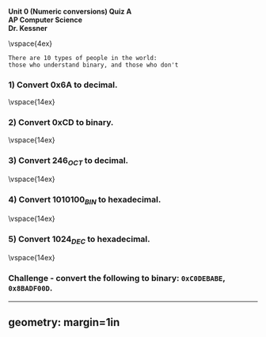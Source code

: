 __Unit 0 (Numeric conversions) Quiz A__  
__AP Computer Science__  
__Dr. Kessner__  


\vspace{4ex}


```
There are 10 types of people in the world:
those who understand binary, and those who don't
```


### 1) Convert 0x6A to decimal.

\vspace{14ex}

### 2) Convert 0xCD to binary.

\vspace{14ex}

### 3) Convert $246_{OCT}$ to decimal.

\vspace{14ex}

### 4) Convert $1010100_{BIN}$ to hexadecimal.

\vspace{14ex}

### 5) Convert $1024_{DEC}$ to hexadecimal.

\vspace{14ex}


### Challenge - convert the following to binary:  `0xC0DEBABE`, `0x8BADF00D`.  


---
geometry: margin=1in
---


